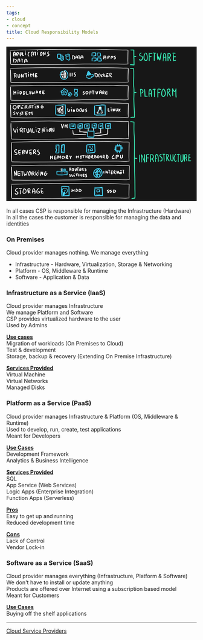 ```yaml
---
tags:
- cloud
- concept
title: Cloud Responsibility Models
---
```


![Cloud Service Offering|500](images/cloud-service-offering-azure.png)

In all cases CSP is responsible for managing the Infrastructure (Hardware)  
In all the cases the customer is responsible for managing the data and identities

### On Premises

Cloud provider manages nothing. We manage everything

* Infrastructure - Hardware, Virtualization, Storage & Networking
* Platform - OS, Middleware & Runtime
* Software - Application & Data


### Infrastructure as a Service (IaaS)

Cloud provider manages Infrastructure  
We manage Platform and Software  
CSP provides virtualized hardware to the user  
Used by Admins

**<u>Use cases</u>**  
Migration of workloads (On Premises to Cloud)  
Test & development  
Storage, backup & recovery (Extending On Premise Infrastructure)

**<u>Services Provided</u>**  
Virtual Machine  
Virtual Networks  
Managed Disks


### Platform as a Service (PaaS)

Cloud provider manages Infrastructure & Platform (OS, Middleware & Runtime)  
Used to develop, run, create, test applications  
Meant for Developers

**<u>Use Cases</u>**  
Development Framework  
Analytics & Business Intelligence

**<u>Services Provided</u>**  
SQL  
App Service (Web Services)  
Logic Apps (Enterprise Integration)  
Function Apps (Serverless)

**<u>Pros</u>**  
Easy to get up and running  
Reduced development time

**<u>Cons</u>**  
Lack of Control  
Vendor Lock-in

### Software as a Service (SaaS)

Cloud provider manages everything (Infrastructure, Platform & Software)  
We don't have to install or update anything  
Products are offered over Internet using a subscription based model  
Meant for Customers

**<u>Use Cases</u>**  
Buying off the shelf applications

---

[Cloud Service Providers](../cloud-service-providers.md)